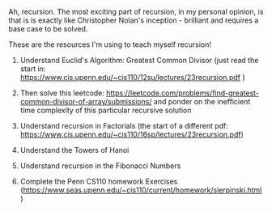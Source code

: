 Ah, recursion. 
The most exciting part of recursion, in my personal opinion, is that is is exactly like Christopher Nolan's inception - brilliant and requires a base case to be solved.

These are the resources I'm using to teach myself recursion! 

1. Understand Euclid's Algorithm: Greatest Common Divisor (just read the start in: https://www.cis.upenn.edu/~cis110/12su/lectures/23recursion.pdf )
2. Then solve this leetcode: https://leetcode.com/problems/find-greatest-common-divisor-of-array/submissions/ and ponder on the inefficient time complexity of this particular recursive solution

3. Understand recursion in Factorials (the start of a different pdf: https://www.cis.upenn.edu/~cis110/16sp/lectures/23recursion.pdf)

4. Understand the Towers of Hanoi

5. Understand recursion in the Fibonacci Numbers
6. Complete the Penn CS110 homework Exercises (https://www.seas.upenn.edu/~cis110/current/homework/sierpinski.html)

